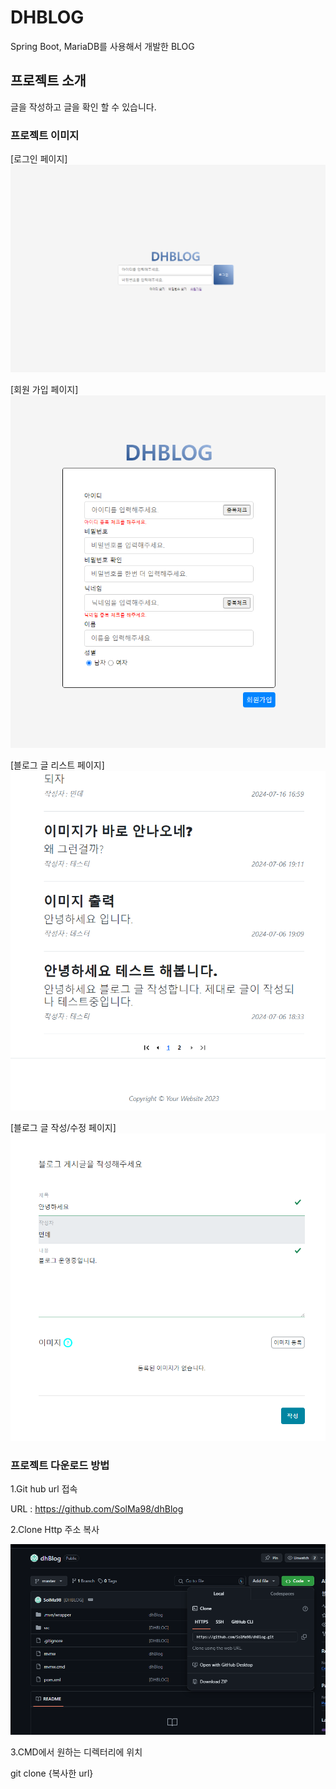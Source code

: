 # DHBLOG
Spring Boot, MariaDB를 사용해서 개발한 BLOG

## 프로젝트 소개
글을 작성하고 글을 확인 할 수 있습니다. 

### 프로젝트 이미지
[로그인 페이지]
![logun_page.png](logun_page.png)

[회원 가입 페이지]
![account_create_page.png](account_create_page.png)

[블로그 글 리스트 페이지]
![blog_list_page.png](blog_list_page.png)

[블로그 글 작성/수정 페이지]
![post_cu_page.png](post_cu_page.png)

### 프로젝트 다운로드 방법
1.Git hub url 접속

URL : https://github.com/SolMa98/dhBlog

2.Clone Http 주소 복사

![git_clone.png](git_clone.png)

3.CMD에서 원하는 디렉터리에 위치

git clone {복사한 url}